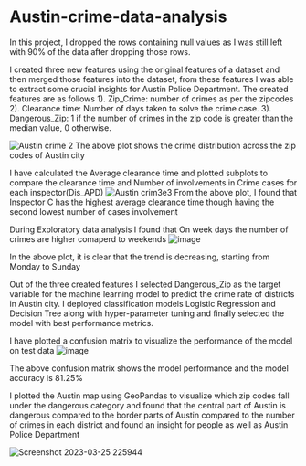 # Austin-crime-data-analysis

In this project, I dropped the rows containing null values as I was still left with 90% of the data after dropping those rows.

I created three new features using the original features of a dataset and then merged those features into the dataset, from these features I was able to extract some 
crucial insights for Austin Police Department.
The created features are as follows
1). Zip_Crime: number of crimes as per the zipcodes
2). Clearance time: Number of days taken to solve the crime case.
3). Dangerous_Zip: 1 if the number of crimes in the zip code is greater than the median value, 0 otherwise.



![Austin crime 2](https://user-images.githubusercontent.com/77584094/228087425-2f4c7aca-e2aa-41b2-b683-ab67fbee1bd3.png)
The above plot shows the crime distribution across the zip codes of Austin city

I have calculated the Average clearance time and plotted subplots to compare the clearance time and Number of involvements in Crime cases for each inspector(Dis_APD)
![Austin crim3e3 ](https://user-images.githubusercontent.com/77584094/228089348-9619b4ed-e4ca-48f4-9d02-be9db7356f83.png)
From the above plot, I found that Inspector C has the highest average clearance time though having the second lowest number of cases involvement

During Exploratory data analysis I found that On week days the number of crimes are higher comaperd to weekends 
![image](https://user-images.githubusercontent.com/77584094/228095969-3244e67b-9030-487a-918c-d68b8445aa28.png)

In the above plot, it is clear that the trend is decreasing, starting from Monday to Sunday

Out of the three created features I selected Dangerous_Zip as the target variable for the machine learning model to predict the crime rate of districts in Austin city. 
I deployed classification models Logistic Regression and Decision Tree along with hyper-parameter tuning 
and finally selected the model with best performance metrics.

I have plotted a confusion matrix to visualize the performance of the model on test data
![image](https://user-images.githubusercontent.com/77584094/228095324-a17a3298-16fd-45cd-bf91-95b21450750e.png)

The above confusion matrix shows the model performance and the model accuracy is 81.25%

I plotted the Austin map using GeoPandas to visualize which zip codes fall under the dangerous category and found that the central part of Austin is dangerous compared to the border parts of Austin compared to the number of crimes in each district and found an insight for people as well as Austin Police Department

![Screenshot 2023-03-25 225944](https://user-images.githubusercontent.com/77584094/228089617-d8ee8ebc-9875-4b37-adf6-afff0a516bbf.png)

